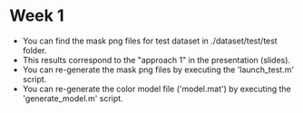 # Week 1

- You can find the mask png files for test dataset in ./dataset/test/test folder.
- This results correspond to the "approach 1" in the presentation (slides).
- You can re-generate the mask png files by executing the 'launch_test.m' script.
- You can re-generate the color model file ('model.mat') by executing the 'generate_model.m'
  script. 
